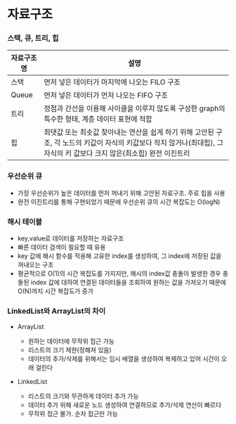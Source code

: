 # 자료구조

### 스택, 큐, 트리, 힙

| 자료구조 명 | 설명                                                                                                                                                                     |
| ----------- | ------------------------------------------------------------------------------------------------------------------------------------------------------------------------ |
| 스택        | 먼저 넣은 데이터가 마지막에 나오는 FILO 구조                                                                                                                             |
| Queue       | 먼저 넣은 데이터가 먼저 나오는 FIFO 구조                                                                                                                                 |
| 트리        | 정점과 간선을 이용해 사이클을 이루지 않도록 구성한 graph의 특수한 형태, 계층 데이터 표현에 적합                                                                          |
| 힙          | 최댓값 또는 최솟값 찾아내는 연산을 쉽게 하기 위해 고안된 구조, 각 노드의 키값이 자식의 키값보다 작지 않거나(최대힙), 그 자식의 키 값보다 크지 않은(최소힙) 완전 이진트리 |

### 우선순위 큐

- 가장 우선순위가 높은 데이터를 먼저 꺼내기 위해 고안된 자료구조. 주로 힙을 사용
- 완전 이진트리를 통해 구현되었기 때문에 우선순위 큐의 시간 복잡도는 O(logN)

### 해시 테이블

- key,value로 데이터를 저장하는 자료구조
- 빠른 데이터 검색이 필요할 때 유용
- key 값에 해시 함수를 적용해 고유한 index를 생성하여, 그 index에 저장된 값을 꺼내오는 구조
- 평균적으로 O(1)의 시간 복잡도를 가지지만, 해시의 index값 충돌이 발생한 경우 충돌된 index 값에 대하여 연결된 데이터들을 조회하여 원하는 값을 가져오기 때문에 O(N)까지 시간 복잡도가 증가

### LinkedList와 ArrayList의 차이

- ArrayList

  - 원하는 데이터에 무작위 접근 가능
  - 리스트의 크기 제한(정해져 있음)
  - 데이터의 추가/삭제를 위해서는 임시 배열을 생성하여 복제하고 있어 시간이 오래 걸린다

- LinkedList
  - 리스트의 크기와 무관하게 데이터 추가 가능
  - 데이터 추가 위해 새로운 노드 생성하여 연결하므로 추가/삭제 연산이 빠르다
  - 무작위 접근 불가. 순차 접근만 가능
